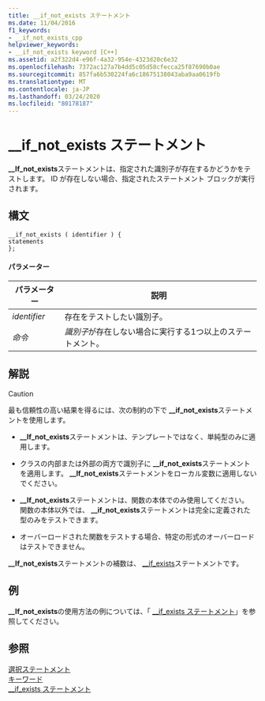 ```yaml
---
title: __if_not_exists ステートメント
ms.date: 11/04/2016
f1_keywords:
- __if_not_exists_cpp
helpviewer_keywords:
- __if_not_exists keyword [C++]
ms.assetid: a2f322d4-e96f-4a32-954e-4323d20c6e32
ms.openlocfilehash: 7372ac127a7b4dd5c05d58cfecca25f87690b0ae
ms.sourcegitcommit: 857fa6b530224fa6c18675138043aba9aa0619fb
ms.translationtype: MT
ms.contentlocale: ja-JP
ms.lasthandoff: 03/24/2020
ms.locfileid: "80178187"
---
```

# <a name="__if_not_exists-statement"></a>__if_not_exists ステートメント

**__If_not_exists**ステートメントは、指定された識別子が存在するかどうかをテストします。 ID が存在しない場合、指定されたステートメント ブロックが実行されます。

## <a name="syntax"></a>構文

```
__if_not_exists ( identifier ) {
statements
};
```

#### <a name="parameters"></a>パラメーター

|パラメーター|説明|
|---------------|-----------------|
|*identifier*|存在をテストしたい識別子。|
|*命令*|*識別子*が存在しない場合に実行する1つ以上のステートメント。|

## <a name="remarks"></a>解説

> [!CAUTION]
>  最も信頼性の高い結果を得るには、次の制約の下で **__if_not_exists**ステートメントを使用します。

- **__If_not_exists**ステートメントは、テンプレートではなく、単純型のみに適用します。

- クラスの内部または外部の両方で識別子に **__if_not_exists**ステートメントを適用します。 **__If_not_exists**ステートメントをローカル変数に適用しないでください。

- **__If_not_exists**ステートメントは、関数の本体でのみ使用してください。 関数の本体以外では、 **__if_not_exists**ステートメントは完全に定義された型のみをテストできます。

- オーバーロードされた関数をテストする場合、特定の形式のオーバーロードはテストできません。

**__If_not_exists**ステートメントの補数は、 [__if_exists](../cpp/if-exists-statement.md)ステートメントです。

## <a name="example"></a>例

**__If_not_exists**の使用方法の例については、「 [__if_exists ステートメント](../cpp/if-exists-statement.md)」を参照してください。

## <a name="see-also"></a>参照

[選択ステートメント](../cpp/selection-statements-cpp.md)<br/>
[キーワード](../cpp/keywords-cpp.md)<br/>
[__if_exists ステートメント](../cpp/if-exists-statement.md)
